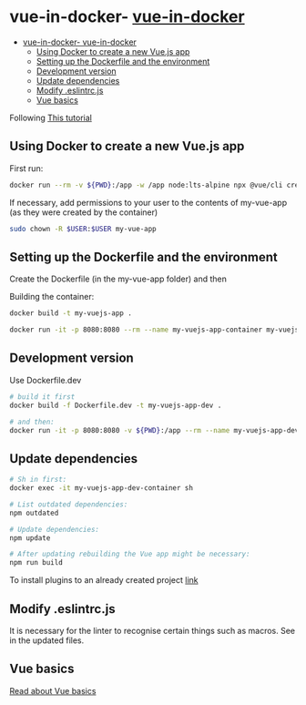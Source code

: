 # vue-in-docker- [vue-in-docker](#vue-in-docker)
- [vue-in-docker- vue-in-docker](#vue-in-docker--vue-in-docker)
  - [Using Docker to create a new Vue.js app](#using-docker-to-create-a-new-vuejs-app)
  - [Setting up the Dockerfile and the environment](#setting-up-the-dockerfile-and-the-environment)
  - [Development version](#development-version)
  - [Update dependencies](#update-dependencies)
  - [Modify .eslintrc.js](#modify-eslintrcjs)
  - [Vue basics](#vue-basics)


Following [This tutorial](https://v2.vuejs.org/v2/cookbook/dockerize-vuejs-app)

## Using Docker to create a new Vue.js app

First run:

```bash
docker run --rm -v ${PWD}:/app -w /app node:lts-alpine npx @vue/cli create my-vue-app --default
```
If necessary, add permissions to your user to the contents of my-vue-app (as they were created by the container)

```bash
sudo chown -R $USER:$USER my-vue-app
```

## Setting up the Dockerfile and the environment

Create the Dockerfile (in the my-vue-app folder) and then

Building the container:

```bash
docker build -t my-vuejs-app .
```

```bash
docker run -it -p 8080:8080 --rm --name my-vuejs-app-container my-vuejs-app
```

## Development version

Use Dockerfile.dev

```bash
# build it first
docker build -f Dockerfile.dev -t my-vuejs-app-dev .

# and then:
docker run -it -p 8080:8080 -v ${PWD}:/app --rm --name my-vuejs-app-dev-container my-vuejs-app-dev
```

## Update dependencies

```bash
# Sh in first:
docker exec -it my-vuejs-app-dev-container sh

# List outdated dependencies:
npm outdated

# Update dependencies:
npm update

# After updating rebuilding the Vue app might be necessary:
npm run build

```

To install plugins to an already created project [link](https://cli.vuejs.org/guide/plugins-and-presets.html#installing-plugins-in-an-existing-project)

## Modify .eslintrc.js

It is necessary for the linter to recognise certain things such as macros. See in the updated files.

## Vue basics

[Read about Vue basics](Vue-basics.md)